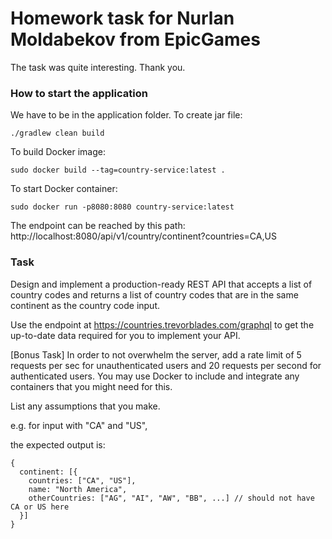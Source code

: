 # Homework task for Nurlan Moldabekov from EpicGames

The task was quite interesting. Thank you.

### How to start the application

We have to be in the application folder. To create jar file:

```
./gradlew clean build
```

To build Docker image:

```
sudo docker build --tag=country-service:latest .
```

To start Docker container:

```
sudo docker run -p8080:8080 country-service:latest
```

The endpoint can be reached by this path:
http://localhost:8080/api/v1/country/continent?countries=CA,US

### Task

Design and implement a production-ready REST API that accepts a list of country codes and returns a list of country
codes that are in the same continent as the country code input.

Use the endpoint at https://countries.trevorblades.com/graphql to get the up-to-date data required for you to implement
your API.

[Bonus Task] In order to not overwhelm the server, add a rate limit of 5 requests per sec for unauthenticated users and
20 requests per second for authenticated users. You may use Docker to include and integrate any containers that you
might need for this.

List any assumptions that you make.

e.g. for input with "CA" and "US",

the expected output is:

```
{
  continent: [{
    countries: ["CA", "US"],
    name: "North America",
    otherCountries: ["AG", "AI", "AW", "BB", ...] // should not have CA or US here
  }]
}
```

